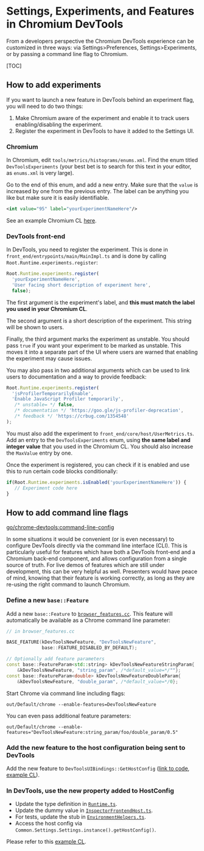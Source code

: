 # Settings, Experiments, and Features in Chromium DevTools

From a developers perspective the Chromium DevTools experience can be
customized in three ways: via Settings\>Preferences, Settings\>Experiments,
or by passing a command line flag to Chromium.

[TOC]

## How to add experiments

If you want to launch a new feature in DevTools behind an experiment flag, you
will need to do two things:

1.  Make Chromium aware of the experiment and enable it to track users
    enabling/disabling the experiment.
2.  Register the experiment in DevTools to have it added to the Settings UI.

### Chromium

In Chromium, edit `tools/metrics/histograms/enums.xml`. Find the enum titled
`DevToolsExperiments` (your best bet is to search for this text in your editor,
as `enums.xml` is very large).

Go to the end of this enum, and add a new entry. Make sure that the `value` is
increased by one from the previous entry. The label can be anything you like but
make sure it is easily identifiable.

```xml
<int value="95" label="yourExperimentNameHere"/>
```

See an example Chromium CL [here](https://crrev.com/c/4915777).

### DevTools front-end

In DevTools, you need to register the experiment. This is done in
`front_end/entrypoints/main/MainImpl.ts` and is done by calling
`Root.Runtime.experiments.register`:

```ts
Root.Runtime.experiments.register(
  'yourExperimentNameHere',
  'User facing short description of experiment here',
  false);
```

The first argument is the experiment's label, and **this must match the label
you used in your Chromium CL**.

The second argument is a short description of the experiment. This string will
be shown to users.

Finally, the third argument marks the experiment as unstable. You should pass
`true` if you want your experiment to be marked as unstable. This moves it into
a separate part of the UI where users are warned that enabling the experiment
may cause issues.

You may also pass in two additional arguments which can be used to link users to
documentation and a way to provide feedback:

```ts
Root.Runtime.experiments.register(
  'jsProfilerTemporarilyEnable',
  'Enable JavaScript Profiler temporarily',
   /* unstable= */ false,
   /* documentation */ 'https://goo.gle/js-profiler-deprecation',
   /* feedback */ 'https://crbug.com/1354548'
);
```

You must also add the experiment to `front_end/core/host/UserMetrics.ts`. Add an
entry to the `DevToolsExperiments` enum, using **the same label and integer
value** that you used in the Chromium CL. You should also increase the
`MaxValue` entry by one.

Once the experiment is registered, you can check if it is enabled and use this
to run certain code blocks conditionally:

```ts
if(Root.Runtime.experiments.isEnabled('yourExperimentNameHere')) {
   // Experiment code here
}
```

## How to add command line flags

[go/chrome-devtools:command-line-config](http://go/chrome-devtools:command-line-config)

In some situations it would be convenient (or is even necessary) to configure
DevTools directly via the command line interface (CLI). This is particularly
useful for features which have both a DevTools front-end and a Chromium back-end
component, and allows configuration from a single source of truth. For live
demos of features which are still under development, this can be very helpful
as well. Presenters would have peace of mind, knowing that their feature is
working correctly, as long as they are re-using the right command to launch
Chromium.

### Define a new `base::Feature`

Add a new `base::Feature` to [`browser_features.cc`](https://crsrc.org/c/chrome/browser/browser_features.cc). This feature will automatically be available as a Chrome command line parameter:

```cxx
// in browser_features.cc

BASE_FEATURE(kDevToolsNewFeature, "DevToolsNewFeature",
             base::FEATURE_DISABLED_BY_DEFAULT);

// Optionally add feature parameters
const base::FeatureParam<std::string> kDevToolsNewFeatureStringParam{
    &kDevToolsNewFeature, "string_param", /*default_value=*/""};
const base::FeatureParam<double> kDevToolsNewFeatureDoubleParam{
    &kDevToolsNewFeature, "double_param", /*default_value=*/0};

```

Start Chrome via command line including flags:

```
out/Default/chrome --enable-features=DevToolsNewFeature
```

You can even pass additional feature parameters:

```
out/Default/chrome --enable-features="DevToolsNewFeature:string_param/foo/double_param/0.5"
```

### Add the new feature to the host configuration being sent to DevTools

 Add the new feature to `DevToolsUIBindings::GetHostConfig` ([link to code](https://crsrc.org/c/chrome/browser/devtools/devtools_ui_bindings.cc;l=1506;drc=dd0b2a0bee86088ec0d481bd8722c06edaaba4a4), [example CL](https://crrev.com/c/5625935)).

### In DevTools, use the new property added to HostConfig

* Update the type definition in [`Runtime.ts`](https://source.chromium.org/chromium/chromium/src/+/main:third_party/devtools-frontend/src/front_end/core/root/Runtime.ts;l=326;drc=a1e6997df9503f1c29f84e7ffebcdadbaa91ed71).
* Update the dummy value in [`InspectorFrontendHost.ts`](https://source.chromium.org/chromium/chromium/src/+/main:third_party/devtools-frontend/src/front_end/core/host/InspectorFrontendHost.ts;l=401;drc=197a33e1793066c8d32b8670e06cd55364121537).
* For tests, update the stub in [`EnvironmentHelpers.ts`](https://crsrc.org/c/third_party/devtools-frontend/src/front_end/testing/EnvironmentHelpers.ts;l=494;drc=f1699bd12f8a486c749a849561391d890208f613).
* Access the host config via `Common.Settings.Settings.instance().getHostConfig()`.

Please refer to this [example CL](https://crrev.com/c/5626314).
